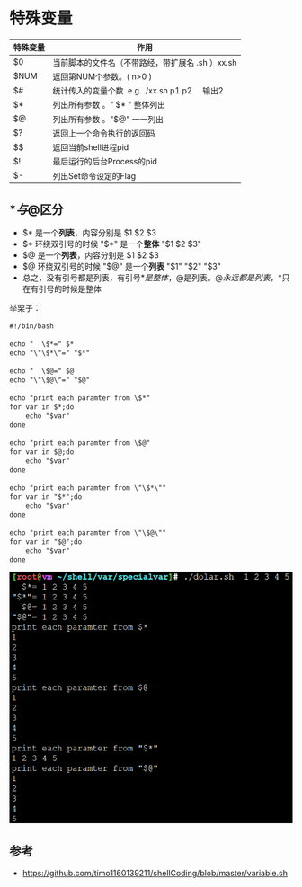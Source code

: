 # 特殊变量



| 特殊变量 | 作用                                             |
| -------- | ------------------------------------------------ |
| $0       | 当前脚本的文件名（不带路经，带扩展名 .sh ）xx.sh |
| $NUM     | 返回第NUM个参数。( n>0 )                         |
| $#       | 统计传入的变量个数  e.g. ./xx.sh p1 p2     输出2 |
| $*       | 列出所有参数 。" $* " 整体列出                   |
| $@       | 列出所有参数 。"$@" 一一列出                     |
| $?       | 返回上一个命令执行的返回码                       |
| $$       | 返回当前shell进程pid                             |
| $!       | 最后运行的后台Process的pid                       |
| $-       | 列出Set命令设定的Flag                            |



## $*与$@区分

* $* 是一个**列表**，内容分别是 $1 $2 $3
* $* 环绕双引号的时候 "$*" 是一个**整体** "$1 $2 $3"
* $@ 是一个**列表**，内容分别是 $1 $2 $3
* $@ 环绕双引号的时候 "$@" 是一个**列表** "$1" "$2" "$3"
* 总之，没有引号都是列表，有引号$*是整体，$@是列表。$@永远都是列表，$*只在有引号的时候是整体

举栗子：

```
#!/bin/bash

echo "  \$*=" $*
echo "\"\$*\"=" "$*"

echo "  \$@=" $@
echo "\"\$@\"=" "$@"

echo "print each paramter from \$*"
for var in $*;do
	echo "$var"
done

echo "print each paramter from \$@"
for var in $@;do
	echo "$var"
done

echo "print each paramter from \"\$*\""
for var in "$*";do
	echo "$var"
done

echo "print each paramter from \"\$@\""
for var in "$@";do
	echo "$var"
done
```

![20191109_104652_17](image/20191109_104652_17.png)



## 参考

* <https://github.com/timo1160139211/shellCoding/blob/master/variable.sh>
